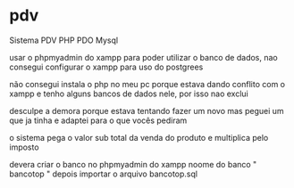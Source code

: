 # pdv
Sistema PDV PHP PDO  Mysql

usar o phpmyadmin do xampp para poder utilizar o banco de dados, 
nao consegui configurar o xampp para uso do  postgrees

não consegui instala o php no meu pc porque estava dando conflito com o xampp 
e tenho alguns bancos de dados nele, por isso nao exclui

desculpe a demora porque estava tentando fazer um novo mas peguei
um que ja tinha e adaptei para o que vocês pediram

o sistema pega o valor sub total da venda do produto e multiplica pelo imposto

devera criar o banco no phpmyadmin do xampp noome do banco " bancotop " depois importar o arquivo bancotop.sql






